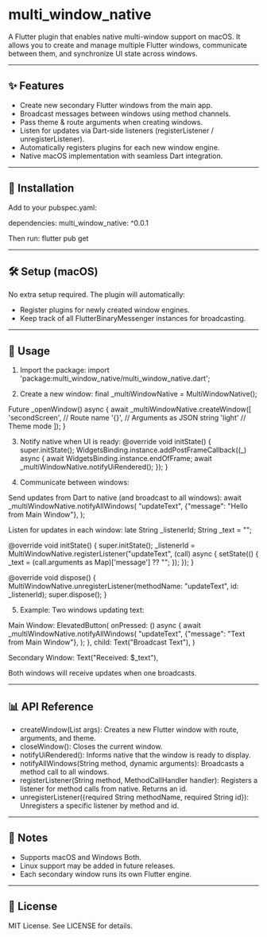 multi_window_native
===================

A Flutter plugin that enables native multi-window support on macOS.
It allows you to create and manage multiple Flutter windows, communicate between them, and synchronize UI state across windows.

---------------------------------------------------
✨ Features
---------------------------------------------------
- Create new secondary Flutter windows from the main app.
- Broadcast messages between windows using method channels.
- Pass theme & route arguments when creating windows.
- Listen for updates via Dart-side listeners (registerListener / unregisterListener).
- Automatically registers plugins for each new window engine.
- Native macOS implementation with seamless Dart integration.

---------------------------------------------------
🚀 Installation
---------------------------------------------------
Add to your pubspec.yaml:

dependencies:
  multi_window_native: ^0.0.1

Then run:
flutter pub get

---------------------------------------------------
🛠️ Setup (macOS)
---------------------------------------------------
No extra setup required. The plugin will automatically:
- Register plugins for newly created window engines.
- Keep track of all FlutterBinaryMessenger instances for broadcasting.

---------------------------------------------------
📖 Usage
---------------------------------------------------

1. Import the package:
import 'package:multi_window_native/multi_window_native.dart';

2. Create a new window:
final _multiWindowNative = MultiWindowNative();

Future<void> _openWindow() async {
  await _multiWindowNative.createWindow([
    'secondScreen', // Route name
    '{}',           // Arguments as JSON string
    'light'         // Theme mode
  ]);
}

3. Notify native when UI is ready:
@override
void initState() {
  super.initState();
  WidgetsBinding.instance.addPostFrameCallback((_) async {
    await WidgetsBinding.instance.endOfFrame;
    await _multiWindowNative.notifyUiRendered();
  });
}

4. Communicate between windows:

Send updates from Dart to native (and broadcast to all windows):
await _multiWindowNative.notifyAllWindows(
  "updateText",
  {"message": "Hello from Main Window"},
);

Listen for updates in each window:
late String _listenerId;
String _text = "";

@override
void initState() {
  super.initState();
  _listenerId = MultiWindowNative.registerListener("updateText", (call) async {
    setState(() {
      _text = (call.arguments as Map)['message'] ?? "";
    });
  });
}

@override
void dispose() {
  MultiWindowNative.unregisterListener(methodName: "updateText", id: _listenerId);
  super.dispose();
}

5. Example: Two windows updating text:

Main Window:
ElevatedButton(
  onPressed: () async {
    await _multiWindowNative.notifyAllWindows(
      "updateText",
      {"message": "Text from Main Window"},
    );
  },
  child: Text("Broadcast Text"),
)

Secondary Window:
Text("Received: $_text"),

Both windows will receive updates when one broadcasts.

---------------------------------------------------
📊 API Reference
---------------------------------------------------
- createWindow(List<String> args): Creates a new Flutter window with route, arguments, and theme.
- closeWindow(): Closes the current window.
- notifyUiRendered(): Informs native that the window is ready to display.
- notifyAllWindows(String method, dynamic arguments): Broadcasts a method call to all windows.
- registerListener(String method, MethodCallHandler handler): Registers a listener for method calls from native. Returns an id.
- unregisterListener({required String methodName, required String id}): Unregisters a specific listener by method and id.

---------------------------------------------------
📌 Notes
---------------------------------------------------
- Supports macOS and Windows Both.
- Linux support may be added in future releases.
- Each secondary window runs its own Flutter engine.

---------------------------------------------------
📄 License
---------------------------------------------------
MIT License. See LICENSE for details.
